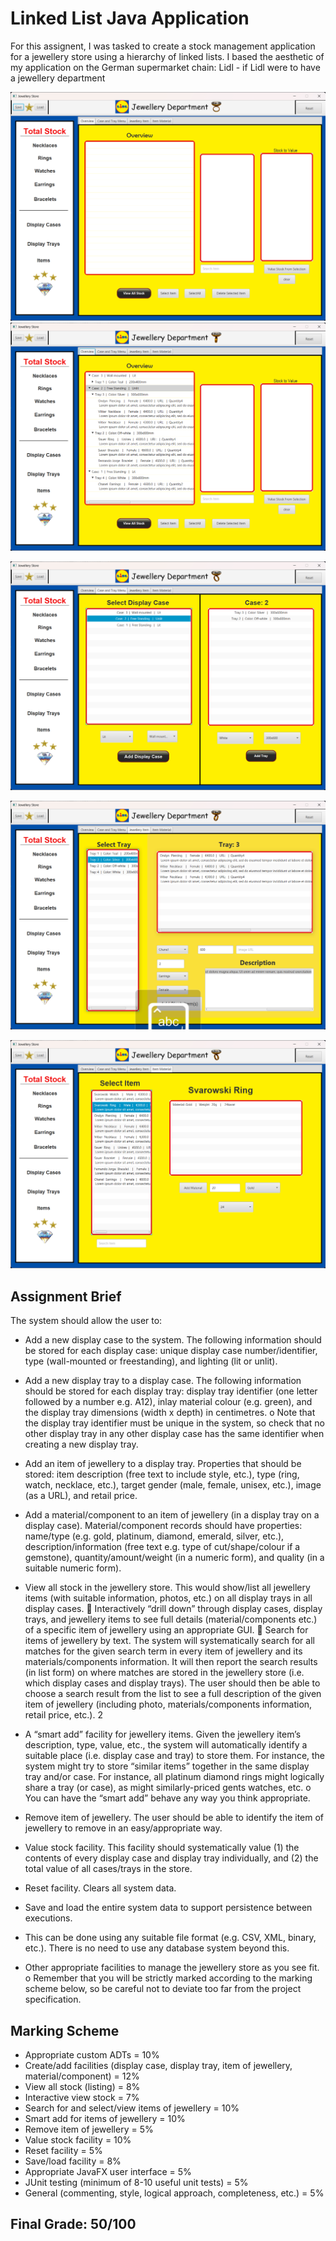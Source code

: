 # Linked List Java Application
For this assignent, I was tasked to create a stock management application for a jewellery store using a hierarchy of
linked lists.
I based the aesthetic of my application on the German supermarket chain: Lidl - if Lidl were to have a jewellery department

![img.png](src%2Fmain%2Fresources%2Fscreenshots%2Fimg.png)
![img_1.png](src%2Fmain%2Fresources%2Fscreenshots%2Fimg_1.png)

![img_2.png](src%2Fmain%2Fresources%2Fscreenshots%2Fimg_2.png)

![img_3.png](src%2Fmain%2Fresources%2Fscreenshots%2Fimg_3.png)

![img_4.png](src%2Fmain%2Fresources%2Fscreenshots%2Fimg_4.png)
## Assignment Brief
The system should allow the user to:

* Add a new display case to the system. The following information should be stored for each
display case: unique display case number/identifier, type (wall-mounted or freestanding),
and lighting (lit or unlit).


* Add a new display tray to a display case. The following information should be stored for
each display tray: display tray identifier (one letter followed by a number e.g. A12), inlay
material colour (e.g. green), and the display tray dimensions (width x depth) in centimetres.
o Note that the display tray identifier must be unique in the system, so check that no
other display tray in any other display case has the same identifier when creating a
new display tray.


* Add an item of jewellery to a display tray. Properties that should be stored: item description
(free text to include style, etc.), type (ring, watch, necklace, etc.), target gender (male,
female, unisex, etc.), image (as a URL), and retail price.


* Add a material/component to an item of jewellery (in a display tray on a display case).
Material/component records should have properties: name/type (e.g. gold, platinum,
diamond, emerald, silver, etc.), description/information (free text e.g. type of
cut/shape/colour if a gemstone), quantity/amount/weight (in a numeric form), and quality
(in a suitable numeric form).


* View all stock in the jewellery store. This would show/list all jewellery items (with suitable
information, photos, etc.) on all display trays in all display cases.
 Interactively “drill down” through display cases, display trays, and jewellery items to see full
details (material/components etc.) of a specific item of jewellery using an appropriate GUI.
 Search for items of jewellery by text. The system will systematically search for all matches
for the given search term in every item of jewellery and its materials/components
information. It will then report the search results (in list form) on where matches are stored
in the jewellery store (i.e. which display cases and display trays). The user should then be
able to choose a search result from the list to see a full description of the given item of
jewellery (including photo, materials/components information, retail price, etc.).
2


* A “smart add” facility for jewellery items. Given the jewellery item’s description, type, value,
etc., the system will automatically identify a suitable place (i.e. display case and tray) to
store them. For instance, the system might try to store “similar items” together in the same
display tray and/or case. For instance, all platinum diamond rings might logically share a
tray (or case), as might similarly-priced gents watches, etc.
o You can have the “smart add” behave any way you think appropriate.


* Remove item of jewellery. The user should be able to identify the item of jewellery to
remove in an easy/appropriate way.

  
* Value stock facility. This facility should systematically value (1) the contents of every display
case and display tray individually, and (2) the total value of all cases/trays in the store.


* Reset facility. Clears all system data.


* Save and load the entire system data to support persistence between executions.


* This can be done using any suitable file format (e.g. CSV, XML, binary, etc.). There is
no need to use any database system beyond this.


* Other appropriate facilities to manage the jewellery store as you see fit.
o Remember that you will be strictly marked according to the marking scheme below,
so be careful not to deviate too far from the project specification.


## Marking Scheme
* Appropriate custom ADTs = 10%
* Create/add facilities (display case, display tray, item of jewellery, material/component) =
12%
* View all stock (listing) = 8%
* Interactive view stock = 7%
* Search for and select/view items of jewellery = 10%
* Smart add for items of jewellery = 10%
* Remove item of jewellery = 5%
* Value stock facility = 10%
* Reset facility = 5%
* Save/load facility = 8%
* Appropriate JavaFX user interface = 5%
* JUnit testing (minimum of 8-10 useful unit tests) = 5%
* General (commenting, style, logical approach, completeness, etc.) = 5%

## Final Grade: 50/100